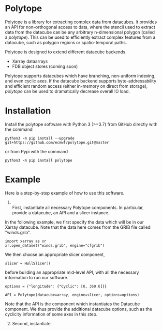 # Polytope

Polytope is a library for extracting complex data from datacubes. It provides an API for non-orthogonal access to data, where the stencil used to extract data from the datacube can be any arbitrary n-dimensional polygon (called a *polytope*). This can be used to efficiently extract complex features from a datacube, such as polygon regions or spatio-temporal paths.

Polytope is designed to extend different datacube backends.
* Xarray dataarrays
* FDB object stores (coming soon)

Polytope supports datacubes which have branching, non-uniform indexing, and even cyclic axes. If the datacube backend supports byte-addressability and efficient random access (either in-memory on direct from storage), *polytope* can be used to dramatically decrease overall IO load.

# Installation 

Install the polytope software with Python 3 (>=3.7) from GitHub directly with the command

    python3 -m pip install --upgrade git+https://github.com/ecmwf/polytope.git@master

or from Pypi with the command

    python3 -m pip install polytope

# Example

Here is a step-by-step example of how to use this software.

1. <br />First, instantiate all necessary Polytope components. In particular, provide a datacube, an API and a slicer instance. 

In the following example, we first specify the data which will be in our Xarray datacube. Note that the data here comes from the GRIB file called "winds.grib".

    import xarray as xr
    xr.open_dataset("winds.grib", engine="cfgrib")

We then choose an appropriate slicer component,

    slicer = HullSlicer()

before building an appropriate mid-level API, with all the necessary information to run our software. 

    options = {"longitude": {"Cyclic": [0, 360.0]}}

    API = Polytope(datacube=array, engine=slicer, options=options)

Note that the API is the component which instantiates the Datacube component. We thus provide the additional datacube options, such as the cyclicity information of some axes in this step.<br />

2. Second, instantiate 

<!-- # Requirements

Python >= 3.7 (for OrderedDict)
TODO: populate requirements.txt -->
